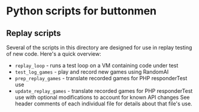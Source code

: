 # Python scripts for buttonmen

## Replay scripts

Several of the scripts in this directory are designed for use in replay testing of new code. Here's
a quick overview:

* `replay_loop` - runs a test loop on a VM containing code under test
* `test_log_games` - play and record new games using RandomAI
* `prep_replay_games` - translate recorded games for PHP responderTest use
* `update_replay_games` - translate recorded games for PHP responderTest use with optional
  modifications to account for known API changes See header comments of each individual file for
  details about that file's use.
